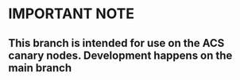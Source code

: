 # IMPORTANT NOTE
## This branch is intended for use on the ACS canary nodes. Development happens on the main branch
